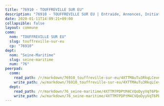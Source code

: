 ```yaml
---
title: "76910 - TOUFFREVILLE SUR EU"
description: "76910 - TOUFFREVILLE SUR EU | Entraide, Annonces, Initiatives"
date: 2020-01-11T14:09:21+09:00
collapsible: false
layout: commune
comm:
  nom: "TOUFFREVILLE SUR EU"
  slug: touffreville-sur-eu
  cp: "76910"
dept:
  nom: "Seine-Maritime"
  slug: seine-maritime
  num: "76"
peerpad:
  comm:
    read_path: /r/markdown/76910_touffreville-sur-eu/4XTTMAuTu3RkqLCevn7i632GqNtBrRijcyJAMk2mg9eF9GYiT
    write_path: /w/markdown/76910_touffreville-sur-eu/4XTTMAuTu3RkqLCevn7i632GqNtBrRijcyJAMk2mg9eF9GYiT-K3TgTpHFfCidHsDhKoKXYfmdmw7oar95ikTWAfwa1GTgcg18AW43JK1BJVp1u4Er8EqSDidxmmXnEDsshsXDqnB4tB2penUZerhNNT1zLC1Z8cpSMVtoxp5RNYqRpgwPFQbgvbcj
  dept:
    read_path: /r/markdown/76_seine-maritime/4XTTM7PDPtM4CVQoDyyVqT6Pbvj1SVtndpXJdTDsc7xwdMTdt
    write_path: /w/markdown/76_seine-maritime/4XTTM7PDPtM4CVQoDyyVqT6Pbvj1SVtndpXJdTDsc7xwdMTdt-K3TgUmo7Qwp8ZQz8qKFjC8WCY27ypEpX2c8BXeSV9rrPY1zRZn2SrYwkBXF8VnHkcepiXsccFfKHYuT2JNgSMXxLRaUGRu6o5B3BB15nZxEho97cTz3yC4eRTX4hZM1hcyAZrn8r
---
```


